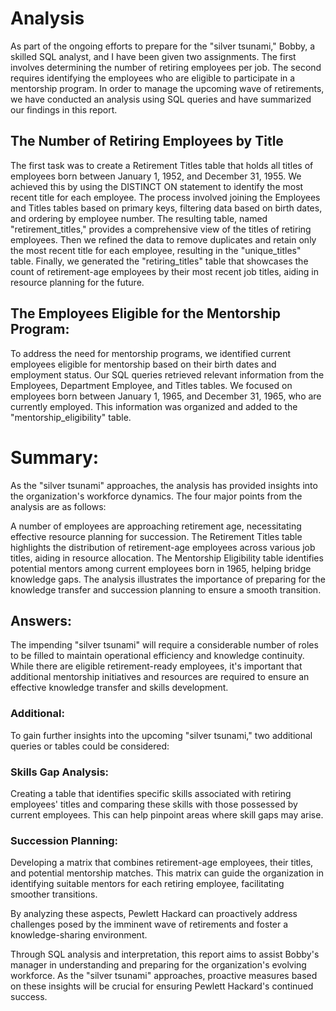 # Analysis
As part of the ongoing efforts to prepare for the "silver tsunami," Bobby, a skilled SQL analyst, and I have been given two assignments. The first involves determining the number of retiring employees per job. The second requires identifying the employees who are eligible to participate in a mentorship program. In order to manage the upcoming wave of retirements, we have conducted an analysis using SQL queries and have summarized our findings in this report.

## The Number of Retiring Employees by Title
The first task was to create a Retirement Titles table that holds all titles of employees born between January 1, 1952, and December 31, 1955. We achieved this by using the DISTINCT ON statement to identify the most recent title for each employee. The process involved joining the Employees and Titles tables based on primary keys, filtering data based on birth dates, and ordering by employee number. The resulting table, named "retirement_titles," provides a comprehensive view of the titles of retiring employees. Then we refined the data to remove duplicates and retain only the most recent title for each employee, resulting in the "unique_titles" table. Finally, we generated the "retiring_titles" table that showcases the count of retirement-age employees by their most recent job titles, aiding in resource planning for the future.

## The Employees Eligible for the Mentorship Program:
To address the need for mentorship programs, we identified current employees eligible for mentorship based on their birth dates and employment status. Our SQL queries retrieved relevant information from the Employees, Department Employee, and Titles tables. We focused on employees born between January 1, 1965, and December 31, 1965, who are currently employed. This information was organized and added to the "mentorship_eligibility" table.

# Summary:
As the "silver tsunami" approaches, the analysis has provided insights into the organization's workforce dynamics. 
The four major points from the analysis are as follows:

A number of employees are approaching retirement age, necessitating effective resource planning for succession.
The Retirement Titles table highlights the distribution of retirement-age employees across various job titles, aiding in resource allocation.
The Mentorship Eligibility table identifies potential mentors among current employees born in 1965, helping bridge knowledge gaps.
The analysis illustrates the importance of preparing for the knowledge transfer and succession planning to ensure a smooth transition.

## Answers:
The impending "silver tsunami" will require a considerable number of roles to be filled to maintain operational efficiency and knowledge continuity.
While there are eligible retirement-ready employees, it's important that additional mentorship initiatives and resources are required to ensure an effective knowledge transfer and skills development.

### Additional:
To gain further insights into the upcoming "silver tsunami," two additional queries or tables could be considered:

### Skills Gap Analysis:
 Creating a table that identifies specific skills associated with retiring employees' titles and comparing these skills with those possessed by current employees. This can help pinpoint areas where skill gaps may arise.

### Succession Planning:
 Developing a matrix that combines retirement-age employees, their titles, and potential mentorship matches. This matrix can guide the organization in identifying suitable mentors for each retiring employee, facilitating smoother transitions.

By analyzing these aspects, Pewlett Hackard can proactively address challenges posed by the imminent wave of retirements and foster a knowledge-sharing environment.

Through SQL analysis and interpretation, this report aims to assist Bobby's manager in understanding and preparing for the organization's evolving workforce. As the "silver tsunami" approaches, proactive measures based on these insights will be crucial for ensuring Pewlett Hackard's continued success.


